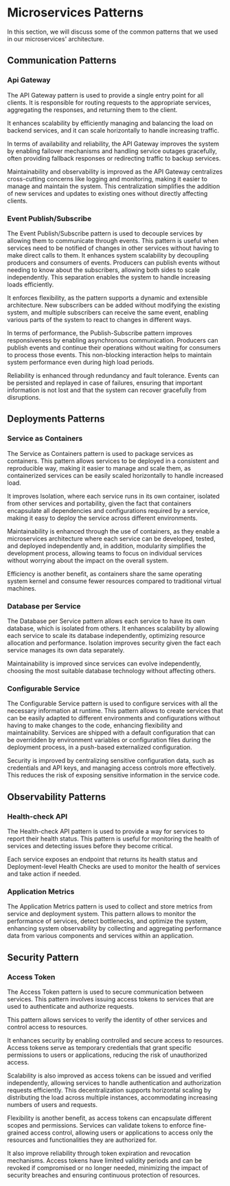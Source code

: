 # Microservices Patterns
In this section, we will discuss some of the common 
patterns that we used in our microservices' architecture.

## Communication Patterns
### Api Gateway
The API Gateway pattern is used to provide a single entry point for all clients. It is responsible for routing requests to the appropriate services, aggregating the responses, and returning them to the client.

It enhances scalability by efficiently managing and balancing the load on backend services, and it can scale horizontally to handle increasing traffic.

In terms of availability and reliability, the API Gateway improves the system by enabling failover mechanisms and handling service outages gracefully, often providing fallback responses or redirecting traffic to backup services.

Maintainability and observability is improved as the API Gateway centralizes cross-cutting concerns like logging and monitoring, making it easier to manage and maintain the system. This centralization simplifies the addition of new services and updates to existing ones without directly affecting clients.

### Event Publish/Subscribe
The Event Publish/Subscribe pattern is used to decouple services by allowing them to communicate through events. This pattern is useful when services need to be notified of changes in other services without having to make direct calls to them. It enhances system scalability by decoupling producers and consumers of events. Producers can publish events without needing to know about the subscribers, allowing both sides to scale independently. This separation enables the system to handle increasing loads efficiently.

It enforces flexibility, as the pattern supports a dynamic and extensible architecture. New subscribers can be added without modifying the existing system, and multiple subscribers can receive the same event, enabling various parts of the system to react to changes in different ways.

In terms of performance, the Publish-Subscribe pattern improves responsiveness by enabling asynchronous communication. Producers can publish events and continue their operations without waiting for consumers to process those events. This non-blocking interaction helps to maintain system performance even during high load periods.

Reliability is enhanced through redundancy and fault tolerance. Events can be persisted and replayed in case of failures, ensuring that important information is not lost and that the system can recover gracefully from disruptions.

## Deployments Patterns
### Service as Containers
The Service as Containers pattern is used to package services as containers. This pattern allows services to be deployed in a consistent and reproducible way, making it easier to manage and scale them, as containerized services can be easily scaled horizontally to handle increased load.

It improves Isolation, where each service runs in its own container, isolated from other services and portability, given the fact that containers encapsulate all dependencies and configurations required by a service, making it easy to deploy the service across different environments.

Maintainability is enhanced through the use of containers, as they enable a microservices architecture where each service can be developed, tested, and deployed independently and, in addition, modularity simplifies the development process, allowing teams to focus on individual services without worrying about the impact on the overall system.

Efficiency is another benefit, as containers share the same operating system kernel and consume fewer resources compared to traditional virtual machines.

### Database per Service
The Database per Service pattern allows each service to have its own database, which is isolated from others. It enhances scalability by allowing each service to scale its database independently, optimizing resource allocation and performance. Isolation improves security given the fact each service manages its own data separately.

Maintainability is improved since services can evolve independently, choosing the most suitable database technology without affecting others.

### Configurable Service
The Configurable Service pattern is used to configure services with all the necessary information at runtime. This pattern allows to create services that can be easily adapted to different environments and configurations without having to make changes to the code, enhancing flexibility and maintainability. Services are shipped with a default configuration that can be overridden by environment variables or configuration files during the deployment process, in a push-based externalized configuration.

Security is improved by centralizing sensitive configuration data, such as credentials and API keys, and managing access controls more effectively. This reduces the risk of exposing sensitive information in the service code.

## Observability Patterns
### Health-check API
The Health-check API pattern is used to provide a way for services to report their health status. This pattern is useful for monitoring the health of services and detecting issues before they become critical.

Each service exposes an endpoint that returns its health status and Deployment-level Health Checks are used to monitor the health of services and take action if needed.

### Application Metrics
The Application Metrics pattern is used to collect and store metrics from service and deployment system. This pattern allows to monitor the performance of services, detect bottlenecks, and optimize the system, enhancing system observability by collecting and aggregating performance data from various components and services within an application.

## Security Pattern
### Access Token
The Access Token pattern is used to secure communication between services. This pattern involves issuing access tokens to services that are used to authenticate and authorize requests.

This pattern allows services to verify the identity of other services and control access to resources.

It enhances security by enabling controlled and secure access to resources. Access tokens serve as temporary credentials that grant specific permissions to users or applications, reducing the risk of unauthorized access.

Scalability is also improved as access tokens can be issued and verified independently, allowing services to handle authentication and authorization requests efficiently. This decentralization supports horizontal scaling by distributing the load across multiple instances, accommodating increasing numbers of users and requests.

Flexibility is another benefit, as access tokens can encapsulate different scopes and permissions. Services can validate tokens to enforce fine-grained access control, allowing users or applications to access only the resources and functionalities they are authorized for.

It also improve reliability through token expiration and revocation mechanisms. Access tokens have limited validity periods and can be revoked if compromised or no longer needed, minimizing the impact of security breaches and ensuring continuous protection of resources.